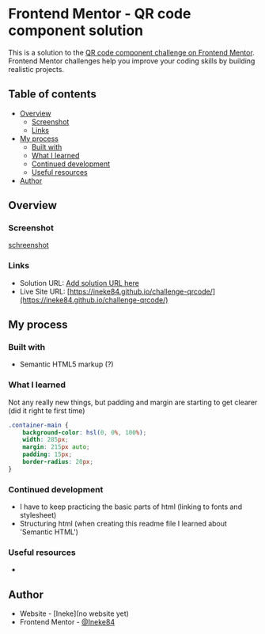 # Frontend Mentor - QR code component solution

This is a solution to the [QR code component challenge on Frontend Mentor](https://www.frontendmentor.io/challenges/qr-code-component-iux_sIO_H). Frontend Mentor challenges help you improve your coding skills by building realistic projects. 

## Table of contents

- [Overview](#overview)
  - [Screenshot](#screenshot)
  - [Links](#links)
- [My process](#my-process)
  - [Built with](#built-with)
  - [What I learned](#what-i-learned)
  - [Continued development](#continued-development)
  - [Useful resources](#useful-resources)
- [Author](#author)

## Overview

### Screenshot

[schreenshot](./screencapture-Challenges-qr-code-component-main-index-html.png)

### Links

- Solution URL: [Add solution URL here](https://your-solution-url.com)
- Live Site URL: [https://ineke84.github.io/challenge-qrcode/](https://ineke84.github.io/challenge-qrcode/)

## My process

### Built with

- Semantic HTML5 markup (?)


### What I learned

Not any really new things, but padding and margin are starting to get clearer (did it right te first time)

```css
.container-main {
    background-color: hsl(0, 0%, 100%);
    width: 285px;
    margin: 215px auto;
    padding: 15px;
    border-radius: 20px;
}
```

### Continued development

- I have to keep practicing the basic parts of html (linking to fonts and stylesheet)
- Structuring html (when creating this readme file I learned about 'Semantic HTML') 


### Useful resources

-

## Author

- Website - [Ineke](no website yet)
- Frontend Mentor - [@Ineke84](https://www.frontendmentor.io/profile/Ineke84)




